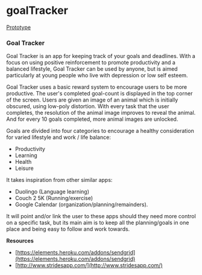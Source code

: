 # goalTracker
[Prototype](https://goaltrackerapp.herokuapp.com/)
### Goal Tracker
Goal Tracker is an app for keeping track of your goals and deadlines. With a focus on using positive reinforcement to promote productivity and a balanced lifestyle, Goal Tracker can be used by anyone, but is aimed particularly at young people who live with depression or low self esteem.

Goal Tracker uses a basic reward system to encourage users to be more productive. The user's completed goal-count is displayed in the top corner of the screen. Users are given an image of an animal which is initially obscured, using low-poly distortion. With every task that the user completes, the resolution of the animal image improves to reveal the animal. And for every 10 goals completed, more animal images are unlocked.

Goals are divided into four categories to encourage a healthy consideration for varied lifestyle and work / life balance:

* Productivity
* Learning
* Health
* Leisure

It takes inspiration from other similar apps:
* Duolingo (Language learning)
* Couch 2 5K (Running/exercise)
* Google Calendar (organization/planning/remainders).

It will point and/or link the user to these apps should they need more control on a specific task, but its main aim is to keep all the planning/goals in one place and being easy to follow and work towards.


**Resources**
- [https://elements.heroku.com/addons/sendgrid](https://elements.heroku.com/addons/sendgrid)
- [http://www.stridesapp.com/](http://www.stridesapp.com/)
